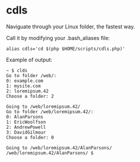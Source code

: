 # cdls
Naviguate through your Linux folder, the fastest way.

Call it by modifying your .bash_aliases file:
```
alias cdls='cd $(php $HOME/scripts/cdls.php)'
```

Example of output: 
```
~ $ clds
Go to folder /web/:
0: example.com
1: mysite.com
2: loremipsum.42
Choose a folder: 2

Going to /web/loremipsum.42/
Go to folder /web/loremipsum.42/:
0: AlanParsons
1: EricWoolfson
2: AndrewPowell
3: DavidGilmour
Choose a folder: 0

Going to /web/loremipsum.42/AlanParsons/
/web/loremipsum.42/AlanParsons/ $
```
